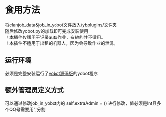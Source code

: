 # 食用方法

将clanjob_data&job_in_yobot文件放入/ybplugins/文件夹  
随后修改yobot.py的加载即可完成安装使用  
！本插件仅适用于记录auto作业，有轴的并不适用。  
！本插件不适用于出租的机器人，因为会导致作业的泄漏。  

## 运行环境

必须是完整安装运行了[yobot源码版](https://github.com/yuudi/yobot)的yobot程序

## 额外管理员定义方式

可以通过修改job_in_yobot内的 self.extraAdmin = () 进行修改，值必须是Int且多个QQ号需要用','分割
